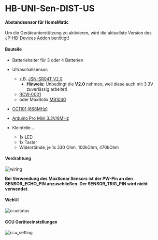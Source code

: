 # HB-UNI-Sen-DIST-US
#### Abstandsensor für HomeMatic

Um die Geräteunterstützung zu aktivieren, wird die aktuellste Version des [JP-HB-Devices Addon](https://github.com/jp112sdl/JP-HB-Devices-addon/releases/latest) benötigt!
<br/>
#### Bauteile
- Batteriehalter für 3 oder 4 Batterien
- Ultraschallsensor:
  - z.B. [JSN-SR04T V2.0](https://de.aliexpress.com/item/Integrated-Ultrasonic-Module-Distance-Measuring-Sensor-Module-Reversing-Radar-Waterproof/32312190912.html)
    - **Hinweis:** Unbedingt die **V2.0** nehmen, weil diese auch mit 3.3V zuverlässig arbeitet!
  - [RCW-0001](https://www.ebay.de/itm/253281177316)
  - oder MaxBotix [MB1040](https://de.aliexpress.com/item/NEW-Mini-uav-obstacle-avoidance-ultrasonic-ranging-module-MB1040-High-Performance-Sonar-Range-Finder/32862912642.html)
  
- [CC1101 (868MHz)](https://de.aliexpress.com/item/CC1101-Wireless-Module-Long-Distance-Transmission-Antenna-868MHZ-M115-For-FSK-GFSK-ASK-OOK-MSK-64/32635393463.html) 
- [Arduino Pro Mini 3.3V/8MHz](https://de.aliexpress.com/item/Free-Shipping-1pcs-pro-mini-atmega328-Pro-Mini-328-Mini-ATMEGA328-3-3V-8MHz-for-Arduino/32342672626.html)
- Kleinteile...
  - 1x LED
  - 1x Taster
  - Widerstände, je 1x 330 Ohm, 100kOhm, 470kOhm

#### Verdrahtung
![wiring](Images/wiring.png)

**Bei Verwendung des MaxSonar Sensors ist der PW-Pin an den SENSOR_ECHO_PIN anzuschließen. Der SENSOR_TRIG_PIN wird nicht verwendet.**

#### WebUI
![ccustatus](Images/CCU_Status.png)

#### CCU Geräteeinstellungen
![ccu_setting](Images/CCU_Einstellungen.png)
